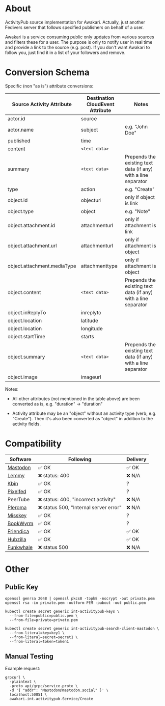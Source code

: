 # About

ActivityPub source implementation for Awakari. 
Actually, just another Fedivers server that follows specified publishers on behalf of a user.

Awakari is a service consuming public only updates from various sources and filters these for a user.
The purpose is only to notify user in real time and provide a link to the source (e.g. post). 
If you don't want Awakari to follow you, just find it in a list of your followers and remove.

# Conversion Schema

Specific (non "as is") attribute conversions:

| Source Activity Attribute   | Destination CloudEvent Attribute | Notes                                                          |
|-----------------------------|----------------------------------|----------------------------------------------------------------|
| actor.id                    | source                           |                                                                |
| actor.name                  | subject                          | e.g. "John Doe"                                                |
| published                   | time                             |                                                                |
| content                     | `<text data>`                    |                                                                |
| summary                     | `<text data>`                    | Prepends the existing text data (if any) with a line separator |
| type                        | action                           | e.g. "Create"                                                  |
| object.id                   | objecturl                        | only if object is link                                         |
| object.type                 | object                           | e.g. "Note"                                                    |
| object.attachment.id        | attachmenturl                    | only if attachment is link                                     |
| object.attachment.url       | attachmenturl                    | only if attachment is object                                   |
| object.attachment.mediaType | attachmenttype                   | only if attachment is object                                   |
| object.content              | `<text data>`                    | Prepends the existing text data (if any) with a line separator |
| object.inReplyTo            | inreplyto                        |
| object.location             | latitude                         |
| object.location             | longitude                        |
| object.startTime            | starts                           |
| object.summary              | `<text data>`                    | Prepends the existing text data (if any) with a line separator |
| object.image                | imageurl                         |                                                                |

Notes:

* All other attributes (not mentioned in the table above) are been converted as is, e.g. "duration" -> "duration"

* Activity attribute may be an "object" without an activity type (verb, e.g. "Create"). 
  Then it's also been converted as "object" in addition to the activity fields.

# Compatibility

| Software                                                      | Following                             | Delivery |
|---------------------------------------------------------------|---------------------------------------|----------|
| [Mastodon](https://en.wikipedia.org/wiki/Mastodon_(software)) | ✅ OK                                  | ✅ OK     |
| [Lemmy](https://en.wikipedia.org/wiki/Lemmy_(software))       | ❌ status: 400                         | ❌ N/A    |
| [Kbin](https://kbin.socail)                                   | ✅ OK                                  | ?        |
| [Pixelfed](https://pixelfed.ru)                               | ✅ OK                                  | ?        |
| PeerTube                                                      | ❌ status: 400, "incorrect activity"   | ❌ N/A    |
| [Pleroma](https://stereophonic.space)                         | ❌ status 500, "Internal server error" | ❌ N/A    |         |
| [Misskey](https://den.raccoon.quest/)                         | ✅ OK                                  | ?        |
| [BookWyrm](https://bookwyrm.social)                           | ✅ OK                                  | ?        |
| [Friendica](https://venera.social)                            | ✅ OK                                  | ✅ OK     |
| [Hubzilla](https://libera.site)                               | ✅ OK                                  | ✅ OK     |
| [Funkwhale](https://funkwhale.our-space.xyz)                  | ❌ status 500                          | ❌ N/A    |          

# Other

## Public Key

```shell
openssl genrsa 2048 | openssl pkcs8 -topk8 -nocrypt -out private.pem
openssl rsa -in private.pem -outform PEM -pubout -out public.pem
```

```shell
kubectl create secret generic int-activitypub-keys \
  --from-file=public=public.pem \
  --from-file=private=private.pem
```

```shell
kubectl create secret generic int-activitypub-search-client-mastodon \
  --from-literal=key=key1 \
  --from-literal=secret=secret1 \
  --from-literal=token=token1
```

## Manual Testing

Example request:
```shell
grpcurl \
  -plaintext \
  -proto api/grpc/service.proto \
  -d '{ "addr": "Mastodon@mastodon.social" }' \
  localhost:50051 \
  awakari.int.activitypub.Service/Create
```
